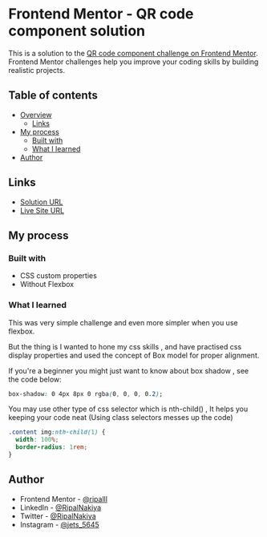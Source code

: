 # Frontend Mentor - QR code component solution

This is a solution to the [QR code component challenge on Frontend Mentor](https://www.frontendmentor.io/challenges/qr-code-component-iux_sIO_H). Frontend Mentor challenges help you improve your coding skills by building realistic projects.

## Table of contents

- [Overview](#overview)
  - [Links](#links)
- [My process](#my-process)
  - [Built with](#built-with)
  - [What I learned](#what-i-learned)
- [Author](#author)

## Links

- [Solution URL](https://github.com/ripalnakiya/QR-code-component-2.git)
- [Live Site URL](https://ripalnakiya.github.io/QR-code-component-2/)

## My process

### Built with

- CSS custom properties
- Without Flexbox

### What I learned

This was very simple challenge and even more simpler when you use flexbox.

But the thing is I wanted to hone my css skills , and have practised css display properties and used the concept of Box model for proper alignment.

If you're a beginner you might just want to know about box shadow , see the code below:

```css
box-shadow: 0 4px 8px 0 rgba(0, 0, 0, 0.2);
```

You may use other type of css selector which is nth-child() , It helps you keeping your code neat (Using class selectors messes up the code)

```css
.content img:nth-child(1) {
  width: 100%;
  border-radius: 1rem;
}
```

## Author

- Frontend Mentor - [@ripalll](https://www.frontendmentor.io/profile/ripalll)
- LinkedIn - [@RipalNakiya](https://www.linkedin.com/in/ripal-nakiya-0a96a4203/)
- Twitter - [@RipalNakiya](https://twitter.com/RipalNakiya)
- Instagram - [@jets_5645](https://www.instagram.com/jets_5645/?hl=en)

